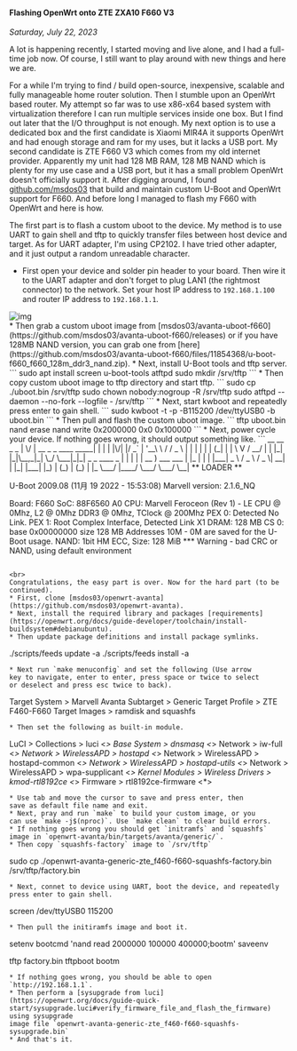 #### Flashing OpenWrt onto ZTE ZXA10 F660 V3
_Saturday, July 22, 2023_

A lot is happening recently, I started moving and live alone, and I had 
a full-time job now. Of course, I still want to play around with new 
things and here we are.

For a while I'm trying to find / build open-source, inexpensive, scalable 
and fully manageable home router solution. Then I stumble upon an OpenWrt 
based router. My attempt so far was to use x86-x64 based system with 
virtualization therefore I can run multiple services inside one box. 
But I find out later that the I/O throughput is not enough. My next 
option is to use a dedicated box and the first candidate is Xiaomi MIR4A 
it supports OpenWrt and had enough storage and ram for my uses, but it 
lacks a USB port. My second candidate is ZTE F660 V3 which comes from my 
old internet provider. Apparently my unit had 128 MB RAM, 128 MB NAND 
which is plenty for my use case and a USB port, but it has a small 
problem OpenWrt doesn't officially support it. After digging around, 
I found [github.com/msdos03](https://github.com/msdos03) that build 
and maintain custom U-Boot and OpenWrt support for F660. And before 
long I managed to flash my F660 with OpenWrt and here is how.

The first part is to flash a custom uboot to the device. My method is 
to use UART to gain shell and tftp to quickly transfer files between 
host device and target. As for UART adapter, I'm using CP2102. I have 
tried other adapter, and it just output a random unreadable character.
* First open your device and solder pin header to your board. Then wire 
it to the UART adapter and don't forget to plug LAN1 (the rightmost 
connector) to the network. Set your host IP address to `192.168.1.100` 
and router IP address to `192.168.1.1`.
<div class="row">
	<div class="col-sm-3"></div>
	<div class="col-sm-6">
		<div class="img-thumbnail">
			<img class="img-fluid" loading="lazy" src="https://catzy007.github.io/things/f660v3/serial.jpg" alt="img">
		</div>
	</div>
	<div class="col-sm-3"></div>
</div>
* Then grab a custom uboot image from [msdos03/avanta-uboot-f660](https://github.com/msdos03/avanta-uboot-f660/releases) or if you have 128MB NAND version, you can grab one from [here](https://github.com/msdos03/avanta-uboot-f660/files/11854368/u-boot-f660_f660_128m_ddr3_nand.zip).
* Next, install U-Boot tools and tftp server.
```
sudo apt install screen u-boot-tools atftpd
sudo mkdir /srv/tftp
```
* Then copy custom uboot image to tftp directory and start tftp.
```
sudo cp ./uboot.bin /srv/tftp
sudo chown nobody:nogroup -R /srv/tftp
sudo atftpd --daemon --no-fork --logfile - /srv/tftp
```
* Next, start kwboot and repeatedly press enter to gain shell.
```
sudo kwboot -t -p -B115200 /dev/ttyUSB0 -b uboot.bin
```
* Then pull and flash the custom uboot image.
```
tftp uboot.bin
nand erase
nand write 0x2000000 0x0 0x100000
```
* Next, power cycle your device. If nothing goes wrong, it should output 
something like.
```
 __   __                      _ _
|  \/  | __ _ _ ____   _____| | |
| |\/| |/ _` | '__\ \ / / _ \ | |
| |  | | (_| | |   \ V /  __/ | |
|_|  |_|\__,_|_|    \_/ \___|_|_|
         _   _     ____              _
        | | | |   | __ )  ___   ___ | |_ 
        | | | |___|  _ \ / _ \ / _ \| __| 
        | |_| |___| |_) | (_) | (_) | |_ 
         \___/    |____/ \___/ \___/ \__| 
 ** LOADER **


U-Boot 2009.08 (11月 19 2022 - 15:53:08) Marvell version: 2.1.6_NQ

Board: F660
SoC:   88F6560 A0
CPU:   Marvell Feroceon (Rev 1) - LE
       CPU @ 0Mhz, L2 @ 0Mhz
       DDR3 @ 0Mhz, TClock @ 200Mhz
PEX 0: Detected No Link.
PEX 1: Root Complex Interface, Detected Link X1
DRAM:  128 MB
       CS 0: base 0x00000000 size 128 MB
       Addresses 10M - 0M are saved for the U-Boot usage.
NAND:  1bit HM ECC, Size: 128 MiB
*** Warning - bad CRC or NAND, using default environment
```

<br>
Congratulations, the easy part is over. Now for the hard part (to be continued).
* First, clone [msdos03/openwrt-avanta](https://github.com/msdos03/openwrt-avanta).
* Next, install the required library and packages [requirements](https://openwrt.org/docs/guide-developer/toolchain/install-buildsystem#debianubuntu).
* Then update package definitions and install package symlinks.
```
./scripts/feeds update -a
./scripts/feeds install -a
```
* Next run `make menuconfig` and set the following (Use arrow 
key to navigate, enter to enter, press space or twice to select 
or deselect and press esc twice to back).
```
Target System > Marvell Avanta
Subtarget > Generic
Target Profile > ZTE F460-F660
Target Images > ramdisk and squashfs
```
* Then set the following as built-in module.
```    
LuCI > Collections > luci <*>
Base System > dnsmasq <*>
Network > iw-full <*>
Network > WirelessAPD > hostapd <*>
Network > WirelessAPD > hostapd-common <*>
Network > WirelessAPD > hostapd-utils <*>
Network > WirelessAPD > wpa-supplicant <*>
Kernel Modules > Wireless Drivers > kmod-rtl8192ce <*>
Firmware > rtl8192ce-firmware <*>
```
* Use tab and move the cursor to save and press enter, then 
save as default file name and exit.
* Next, pray and run `make` to build your custom image, or you 
can use `make -j$(nproc)`. Use `make clean` to clear build errors.
* If nothing goes wrong you should get `initramfs` and `squashfs` 
image in `openwrt-avanta/bin/targets/avanta/generic/`.
* Then copy `squashfs-factory` image to `/srv/tftp`
```
sudo cp ./openwrt-avanta-generic-zte_f460-f660-squashfs-factory.bin /srv/tftp/factory.bin
```
* Next, connet to device using UART, boot the device, and repeatedly 
press enter to gain shell.
```
screen /dev/ttyUSB0 115200
```
* Then pull the initiramfs image and boot it.
```
setenv bootcmd 'nand read 2000000 100000 400000;bootm'
saveenv

tftp factory.bin
tftpboot
bootm
```
* If nothing goes wrong, you should be able to open `http://192.168.1.1`.
* Then perform a [sysupgrade from luci](https://openwrt.org/docs/guide-quick-start/sysupgrade.luci#verify_firmware_file_and_flash_the_firmware) using sysupgrade 
image file `openwrt-avanta-generic-zte_f460-f660-squashfs-sysupgrade.bin`
* And that's it.